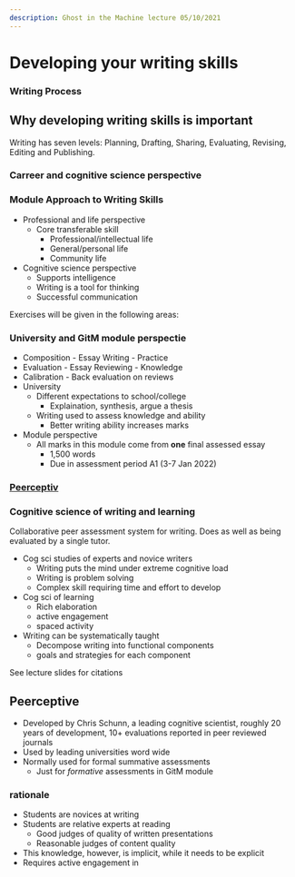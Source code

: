 ```yaml
---
description: Ghost in the Machine lecture 05/10/2021
---
```


# Developing your writing skills

### Writing Process

## Why developing writing skills is important

Writing has seven levels: Planning, Drafting, Sharing, Evaluating, Revising, Editing and Publishing.

### Carreer and cognitive science perspective

### Module Approach to Writing Skills

* Professional and life perspective
  * Core transferable skill
    * Professional/intellectual life
    * General/personal life
    * Community life
* Cognitive science perspective
  * Supports intelligence
  * Writing is a tool for thinking&#x20;
  * Successful communication&#x20;

Exercises will be given in the following areas:

### University and GitM module perspectie

* Composition - Essay Writing - Practice
* Evaluation - Essay Reviewing - Knowledge
* Calibration - Back evaluation on reviews
* University&#x20;
  * Different expectations to school/college
    * Explaination, synthesis, argue a thesis
  * Writing used to assess knowledge and ability
    * Better writing ability increases marks
* Module perspective
  * All marks in this module come from **one** final assessed essay&#x20;
    * 1,500 words
    * Due in assessment period A1 (3-7 Jan 2022)

### [Peerceptiv](https://www.peerceptiv.com)

### Cognitive science of writing and learning

Collaborative peer assessment system for writing. Does as well as being evaluated by a single tutor.

* Cog sci studies of experts and novice writers
  * Writing puts the mind under extreme cognitive load
  * Writing is problem solving
  * Complex skill requiring time and effort to develop
* Cog sci of learning&#x20;
  * Rich elaboration
  * active engagement
  * spaced activity
* Writing can be systematically taught&#x20;
  * Decompose writing into functional components
  * goals and strategies for each component



See lecture slides for citations&#x20;

## Peerceptive

* Developed by Chris Schunn, a leading cognitive scientist, roughly 20 years of development, 10+ evaluations reported in peer reviewed journals&#x20;
* Used by leading universities word wide
* Normally used for formal summative assessments&#x20;
  * Just for _formative_ assessments in GitM module&#x20;

### rationale

* Students are novices at writing
* Students are relative experts at reading
  * Good judges of quality of written presentations
  * Reasonable judges of content quality&#x20;
* This knowledge, however, is implicit, while it needs to be explicit&#x20;
* Requires active engagement in&#x20;
